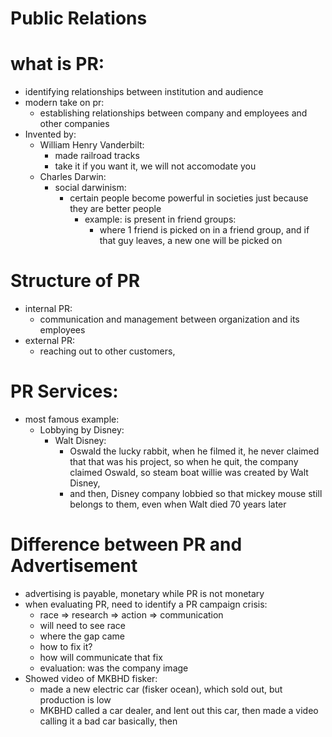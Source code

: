# Public Relations
# what is PR:
- identifying relationships between institution and audience
- modern take on pr:
	- establishing relationships between company and employees and other companies
- Invented by:
	- William Henry Vanderbilt:
		- made railroad tracks
		- take it if you want it, we will not accomodate you
	- Charles Darwin:
		- social darwinism:
			- certain people become powerful in societies just because they are better people
				- example: is present in friend groups:
					- where 1 friend is picked on in a friend group, and if that guy leaves, a new one will be picked on
# Structure of PR
- internal PR:
	- communication and management between organization and its employees
- external PR:
	- reaching out to other customers, 
# PR Services:
- most famous example:
	- Lobbying by Disney:
		- Walt Disney:
			- Oswald the lucky rabbit, when he filmed it, he never claimed that that was his project, so when he quit, the company claimed Oswald, so steam boat willie was created by Walt Disney, 
			- and then, Disney company lobbied so that mickey mouse still belongs to them, even when Walt died 70 years later
# Difference between PR and Advertisement
- advertising is payable, monetary while PR is not monetary
- when evaluating PR, need to identify a PR campaign crisis:
	- race => research => action => communication
	- will need to see race
	- where the gap came
	- how to fix it?
	- how will communicate that fix
	- evaluation: was the company image 
- Showed video of MKBHD fisker:
	- made a new electric car (fisker ocean), which sold out, but production is low
	- MKBHD called a car dealer, and lent out this car, then made a video calling it a bad car basically, then 

